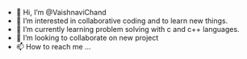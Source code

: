 - 👋 Hi, I’m @VaishnaviChand
- 👀 I’m interested in collaborative coding and to learn new things.
- 🌱 I’m currently learning problem solving with c and c++ languages.
- 💞️ I’m looking to collaborate on new project
- 📫 How to reach me ...

<!---
VaishnaviChand/VaishnaviChand is a ✨ special ✨ repository because its `README.md` (this file) appears on your GitHub profile.
You can click the Preview link to take a look at your changes.
--->
